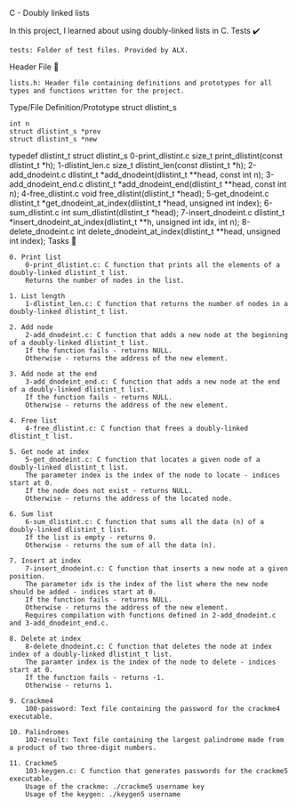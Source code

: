 C - Doubly linked lists

In this project, I learned about using doubly-linked lists in C.
Tests ✔️

    tests: Folder of test files. Provided by ALX.

Header File 📁

    lists.h: Header file containing definitions and prototypes for all types and functions written for the project.

Type/File 	Definition/Prototype
struct dlistint_s 	

    int n
    struct dlistint_s *prev
    struct dlistint_s *new

typedef dlistint_t 	struct dlistint_s
0-print_dlistint.c 	size_t print_dlistint(const dlistint_t *h);
1-dlistint_len.c 	size_t dlistint_len(const dlistint_t *h);
2-add_dnodeint.c 	dlistint_t *add_dnodeint(dlistint_t **head, const int n);
3-add_dnodeint_end.c 	dlistint_t *add_dnodeint_end(dlistint_t **head, const int n);
4-free_dlistint.c 	void free_dlistint(dlistint_t *head);
5-get_dnodeint.c 	dlistint_t *get_dnodeint_at_index(dlistint_t *head, unsigned int index);
6-sum_dlistint.c 	int sum_dlistint(dlistint_t *head);
7-insert_dnodeint.c 	dlistint_t *insert_dnodeint_at_index(dlistint_t **h, unsigned int idx, int n);
8-delete_dnodeint.c 	int delete_dnodeint_at_index(dlistint_t **head, unsigned int index);
Tasks 📃

    0. Print list
        0-print_dlistint.c: C function that prints all the elements of a doubly-linked dlistint_t list.
        Returns the number of nodes in the list.

    1. List length
        1-dlistint_len.c: C function that returns the number of nodes in a doubly-linked dlistint_t list.

    2. Add node
        2-add_dnodeint.c: C function that adds a new node at the beginning of a doubly-linked dlistint_t list.
        If the function fails - returns NULL.
        Otherwise - returns the address of the new element.

    3. Add node at the end
        3-add_dnodeint_end.c: C function that adds a new node at the end of a doubly-linked dlistint_t list.
        If the function fails - returns NULL.
        Otherwise - returns the address of the new element.

    4. Free list
        4-free_dlistint.c: C function that frees a doubly-linked dlistint_t list.

    5. Get node at index
        5-get_dnodeint.c: C function that locates a given node of a doubly-linked dlistint_t list.
        The parameter index is the index of the node to locate - indices start at 0.
        If the node does not exist - returns NULL.
        Otherwise - returns the address of the located node.

    6. Sum list
        6-sum_dlistint.c: C function that sums all the data (n) of a doubly-linked dlistint_t list.
        If the list is empty - returns 0.
        Otherwise - returns the sum of all the data (n).

    7. Insert at index
        7-insert_dnodeint.c: C function that inserts a new node at a given position.
        The parameter idx is the index of the list where the new node should be added - indices start at 0.
        If the function fails - returns NULL.
        Otherwise - returns the address of the new element.
        Requires compilation with functions defined in 2-add_dnodeint.c and 3-add_dnodeint_end.c.

    8. Delete at index
        8-delete_dnodeint.c: C function that deletes the node at index index of a doubly-linked dlistint_t list.
        The paramter index is the index of the node to delete - indices start at 0.
        If the function fails - returns -1.
        Otherwise - returns 1.

    9. Crackme4
        100-password: Text file containing the password for the crackme4 executable.

    10. Palindromes
        102-result: Text file containing the largest palindrome made from a product of two three-digit numbers.

    11. Crackme5
        103-keygen.c: C function that generates passwords for the crackme5 executable.
        Usage of the crackme: ./crackme5 username key
        Usage of the keygen: ./keygen5 username

